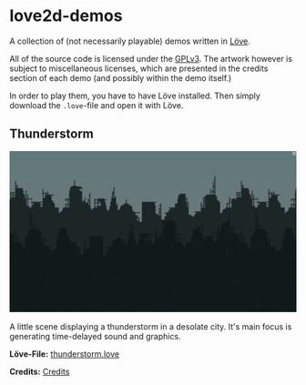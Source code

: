 # love2d-demos
A collection of (not necessarily playable) demos written
in [Löve](https://love2d.org).

All of the source code is licensed under the [GPLv3](LICENSE).
The artwork however is subject to miscellaneous licenses, which
are presented in the credits section of each demo (and possibly
within the demo itself.)

In order to play them, you have to have Löve installed. Then simply
download the ``.love``-file and open it with Löve.

## Thunderstorm
![Thunderstorm screenshot](thunderstorm/screenshot.png "Thunderstorm screenshot")

A little scene displaying a thunderstorm in a desolate city.
It's main focus is generating time-delayed sound and graphics.

**Löve-File:** [thunderstorm.love](love/thunderstorm.love)

**Credits:** [Credits](thunderstorm/credits.md)
